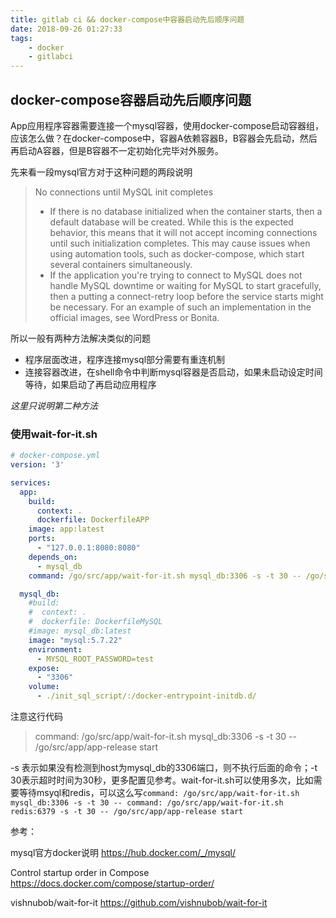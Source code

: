 ```yaml
---
title: gitlab ci && docker-compose中容器启动先后顺序问题
date: 2018-09-26 01:27:33
tags:
    - docker
    - gitlabci
---
```



## docker-compose容器启动先后顺序问题

App应用程序容器需要连接一个mysql容器，使用docker-compose启动容器组，应该怎么做？在docker-compose中，容器A依赖容器B，B容器会先启动，然后再启动A容器，但是B容器不一定初始化完毕对外服务。

先来看一段mysql官方对于这种问题的两段说明

> No connections until MySQL init completes
> * If there is no database initialized when the container starts, then a default database will be created. While this is the expected behavior, this means that it will not accept incoming connections until such initialization completes. This may cause issues when using automation tools, such as docker-compose, which start several containers simultaneously.
> * If the application you're trying to connect to MySQL does not handle MySQL downtime or waiting for MySQL to start gracefully, then a putting a connect-retry loop before the service starts might be necessary. For an example of such an implementation in the official images, see WordPress or Bonita.

所以一般有两种方法解决类似的问题

* 程序层面改进，程序连接mysql部分需要有重连机制
* 连接容器改进，在shell命令中判断mysql容器是否启动，如果未启动设定时间等待，如果启动了再启动应用程序

_这里只说明第二种方法_

### 使用wait-for-it.sh

```yml
# docker-compose.yml
version: '3'

services:
  app:
    build:
      context: .
      dockerfile: DockerfileAPP
    image: app:latest
    ports:
      - "127.0.0.1:8080:8080"
    depends_on:
      - mysql_db
    command: /go/src/app/wait-for-it.sh mysql_db:3306 -s -t 30 -- /go/src/app/app-release start

  mysql_db:
    #build:
    #  context: .
    #  dockerfile: DockerfileMySQL
    #image: mysql_db:latest
    image: "mysql:5.7.22"
    environment:
      - MYSQL_ROOT_PASSWORD=test
    expose:
      - "3306"
    volume:
      - ./init_sql_script/:/docker-entrypoint-initdb.d/
```

注意这行代码

> command: /go/src/app/wait-for-it.sh mysql_db:3306 -s -t 30 -- /go/src/app/app-release start

-s 表示如果没有检测到host为mysql_db的3306端口，则不执行后面的命令；-t 30表示超时时间为30秒，更多配置见参考。wait-for-it.sh可以使用多次，比如需要等待msyql和redis，可以这么写`command: /go/src/app/wait-for-it.sh mysql_db:3306 -s -t 30 -- command: /go/src/app/wait-for-it.sh redis:6379 -s -t 30 -- /go/src/app/app-release start`

参考：

mysql官方docker说明 https://hub.docker.com/_/mysql/

Control startup order in Compose https://docs.docker.com/compose/startup-order/

vishnubob/wait-for-it https://github.com/vishnubob/wait-for-it